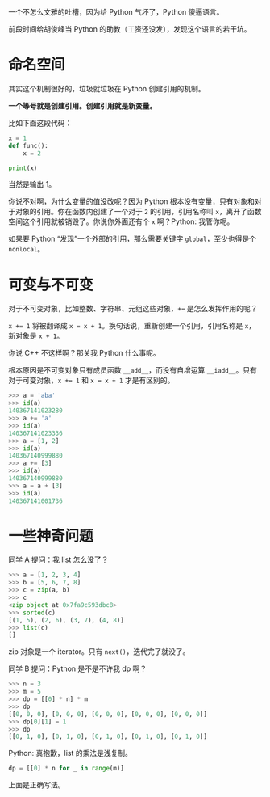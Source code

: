 <!--
.. title: Python 中的一些坑和坑和坑和弱智设计
.. slug: python-tricks
.. date: 2019-01-29 15:06:03 UTC+08:00
.. tags: Python
.. category: ComputerScience
.. link: 
.. description: 
.. type: text
-->

一个不怎么文雅的吐槽，因为给 Python 气坏了，Python 傻逼语言。

前段时间给胡俊峰当 Python 的助教（工资还没发），发现这个语言的若干坑。

<!-- TEASER_END:  -->

# 命名空间

其实这个机制很好的，垃圾就垃圾在 Python 创建引用的机制。

**一个等号就是创建引用。创建引用就是新变量。**

比如下面这段代码：

```python
x = 1
def func():
    x = 2

print(x)
```

当然是输出 1。

你说不对啊，为什么变量的值没改呢？因为 Python 根本没有变量，只有对象和对于对象的引用。你在函数内创建了一个对于 `2` 的引用，引用名称叫 `x`，离开了函数空间这个引用就被销毁了。你说你外面还有个 `x` 啊？Python: 我管你呢。

如果要 Python “发现”一个外部的引用，那么需要关键字 `global`，至少也得是个 `nonlocal`。




# 可变与不可变

对于不可变对象，比如整数、字符串、元组这些对象，`+=` 是怎么发挥作用的呢？

`x += 1` 将被翻译成 `x = x + 1`。换句话说，重新创建一个引用，引用名称是 `x`，新对象是 `x + 1`。

你说 C++ 不这样啊？那关我 Python 什么事呢。

根本原因是不可变对象只有成员函数 `__add__`，而没有自增运算 `__iadd__`。只有对于可变对象，`x += 1` 和 `x = x + 1` 才是有区别的。

```python
>>> a = 'aba'
>>> id(a)
140367141023280
>>> a += 'a'
>>> id(a)
140367141023336
>>> a = [1, 2]
>>> id(a)
140367140999880
>>> a += [3]
>>> id(a)
140367140999880
>>> a = a + [3]
>>> id(a)
140367141001736
```


# 一些神奇问题

同学 A 提问：我 list 怎么没了？

```python
>>> a = [1, 2, 3, 4]
>>> b = [5, 6, 7, 8]
>>> c = zip(a, b)
>>> c
<zip object at 0x7fa9c593dbc8>
>>> sorted(c)
[(1, 5), (2, 6), (3, 7), (4, 8)]
>>> list(c)
[]
```

zip 对象是一个 iterator。只有 `next()`，迭代完了就没了。


同学 B 提问：Python 是不是不许我 dp 啊？

```python
>>> n = 3
>>> m = 5
>>> dp = [[0] * n] * m
>>> dp
[[0, 0, 0], [0, 0, 0], [0, 0, 0], [0, 0, 0], [0, 0, 0]]
>>> dp[0][1] = 1
>>> dp
[[0, 1, 0], [0, 1, 0], [0, 1, 0], [0, 1, 0], [0, 1, 0]]
```
Python: 真抱歉，list 的乘法是浅复制。

```python
dp = [[0] * n for _ in range(m)]
```

上面是正确写法。